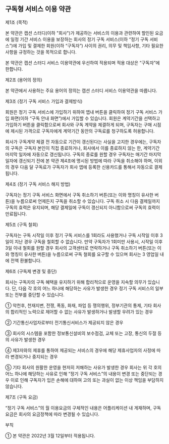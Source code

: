 ## 구독형 서비스 이용 약관

제1조 (목적)

본 약관은 캡션 스터디(이하 "회사")가 제공하는 서비스의 이용과 관련하여 할인된 요금에 일정 기간 서비스 이용을 보장하는 회사의 정기 구독 서비스(이하 “정기 구독 서비스”)에 가입 및 결제한 회원(이하 “구독자”) 사이의 권리, 의무 및 책임사항, 기타 필요한 사항을 규정하는 것을 목적으로 합니다. 

 본 약관은 캡션 스터디 서비스 이용약관에 우선하여 적용되며 적용 대상은 “구독자”에 한합니다.

 제2조 (용어의 정의) 

 본 약관에서 사용하는 주요 용어의 정의는 캡션 스터디 서비스 이용약관을 따릅니다. 

 

 제3조 (정기 구독 서비스 가입과 결제방식) 

 회원은 정기 구독 서비스에 가입하기 위하여 앱내 버튼을 클릭하여 정기 구독 서비스 가입 화면(이하 “구독 안내 화면”)에서 가입할 수 있습니다. 회원은 계약기간을 선택하고 가입하기 버튼을 클릭함으로써 회사와 구독 계약을 체결하게 되며, 구독자는 구매 시점에 제시된 가격으로 구독자에게 계약기간 동안의 구독료를 청구하도록 허용합니다.  

 회사가 구독계약 체결 전 자동으로 기간이 갱신된다는 사실을 고지한 경우에는, 구독자의 구독은 구독자 본인이 직접 종료하거나, 회사에서 이를 종료하지 않는 한, 계약기간 마지막 일자에 자동으로 갱신됩니다. 구독의 종료를 원할 경우 구독자는 매기간 마지막 일자에 갱신되기 전에 본 약관 제4조에 명시된 방법에 따라 구독을 취소해야 하며, 이외의 경우 다음 달 구독료가 구독자가 회사 앱에 등록한 신용카드를 통해서 자동으로 결제됩니다. 

 

 제4조 (정기 구독 서비스 해지 방법) 

 구독자는 정기 구독 서비스 화면에서 구독 취소하기 버튼(또는 이와 명칭이 유사한 버튼)을 누름으로써 언제든지 구독을 취소할 수 있습니다. 구독 취소 시 다음 결제일까지 구독의 효력은 유지되며, 해당 결제일에 구독이 갱신되지 아니함으로써 구독의 효력이 만료됩니다. 

 

 제5조 (구독 철회)

구독자는 구독 시작일 이후 정기 구독 서비스를 1회라도 사용했거나 구독 시작일 이후 3일이 지난 경우 구독을 철회할 수 없습니다. 만약 구독자가 1회미만 사용시, 시작일 이후 3일 이내 철회를 원할 경우 회사의 고객센터로 연락하거나 구독 취소하기 버튼(또는 이와 명칭이 유사한 버튼)을 누름으로써 구독 철회를 요구할 수 있으며 회사는 3 영업일 내에 전액 환불합니다. 

 

제6조 (구독제 변경 및 중단) 

 회사는 구독자의 구독 혜택을 유지하기 위해 합리적으로 운영을 지속할 의무가 있습니다. 단, 다음 각 호의 어느 하나에 해당하는 사유가 발생한 경우 정기 구독 서비스의 일부 또는 전부를 중단할 수 있습니다. 

 ① 악천후, 천재지변, 전쟁, 폭동, 화재, 파업 등 쟁의행위, 정부기관의 통제, 기타 회사의 합리적인 노력으로 제어할 수 없는 사유가 발생하거나 발생할 우려가 있는 경우 

 ② 기간통신사업자로부터 전기통신서비스가 제공되지 않은 경우 

 ③ 회사의 시스템을 포함한 정보통신설비의 보수점검, 교체 또는 고장, 통신의 두절 등의 사유가 발생한 경우

 ④ 제3자와의 제휴를 통하여 제공되는 서비스의 경우에 해당 제휴사업자의 사정에 따라 변경되거나 중지되는 경우 

 ⑤ 기타 회사의 원활한 운영을 현저히 저해하는 사유가 발생한 경우 회사는 위 각 호의 어느 하나에 해당하는 사유로 인해 “정기 구독 서비스”의 내용이 변경 또는 중단되는 경우 이로 인해 구독자가 입은 손해에 대하여 고의 또는 과실이 없는 이상 책임을 부담하지 않습니다. 

 

 제7조 (구독 요금)

“정기 구독 서비스”의 월 이용요금의 구체적인 내용은 어플리케이션 내 게재하며, 구독 요금은 회사의 요금정책에 따라 변경될 수 있습니다. 

부칙

① 본 약관은 2022년 3월 12일부터 적용됩니다.    
 
 
